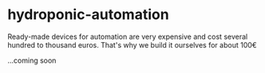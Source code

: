 # hydroponic-automation
Ready-made devices for automation are very expensive and cost several hundred to thousand euros. That's why we build it ourselves for about 100€

...coming soon
